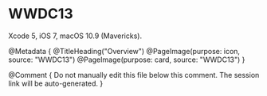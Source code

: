 # WWDC13

Xcode 5, iOS 7, macOS 10.9 (Mavericks).

@Metadata {
   @TitleHeading("Overview")
   @PageImage(purpose: icon, source: "WWDC13")
   @PageImage(purpose: card, source: "WWDC13")
}

@Comment { Do not manually edit this file below this comment. The session link will be auto-generated. }
